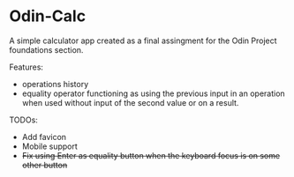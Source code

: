 # Odin-Calc

A simple calculator app created as a final assingment for the Odin Project foundations section.

Features:

- operations history
- equality operator functioning as using the previous input in an operation when used without input of the second value or on a result.

TODOs:

- Add favicon
- Mobile support
- ~~Fix using Enter as equality button when the keyboard focus is on some other button~~
